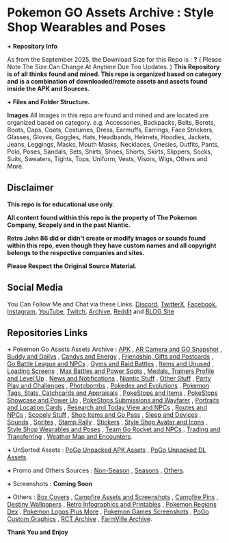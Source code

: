 # __**Pokemon GO Assets Archive**__ __**:**__ __**Style Shop Wearables and Poses**__


**+** __**Repository Info**__

As from the September 2025, the Download Size for this Repo is : **?** ( Please Note The Size Can Change At Anytime Due Too Updates. )
**This Repository is of all thinks found and mined. This repo is organized based on category and is a combination of downloaded/remote assets and assets found inside the APK and Sources.**


**+** __**Files and Folder Structure.**__

**Images**
All images in this repo are found and mined and are located are organized based on category. e.g. Accessories, Backpacks, Belts, Berets, Boots, Caps, Coats, Costumes, Dress, Earmuffs, Earrings, Face Strickers, Glasses, Gloves, Goggles, Hats, Headbands, Helmets, Hoodies, Jackets, Jeans, Leggings, Masks, Mouth Masks, Necklaces, Onesies, Outfits, Pants, Polo, Poses, Sandals, Sets, Shirts, Shoes, Shorts, Skirts, Slippers, Socks, Suits, Sweaters, Tights, Tops, Uniform, Vests, Visors, Wigs, Others and More.


## __**Disclaimer**__

**This repo is for educational use only.**

**All content found within this repo is the property of The Pokemon Company, Scopely and in the past Niantic.**

**Retro John 86 did or didn't create or modify images or sounds found within this repo, even though they have custom names and all copyright belongs to the respective companies and sites.**

**Please Respect the Original Source Material.**


## __**Social Media**__

You Can Follow Me and Chat via these Links. [Discord](https://discord.com/invite/XWphsEk), [TwitterX](https://x.com/Retro86Official), [Facebook](https://www.facebook.com/Retro86Official), [Instagram](https://www.instagram.com/retrojohn86), [YouTube](https://www.youtube.com/channel/UCUw02MHKeo3mGfNDMvBn_eQ), [Twitch](https://www.twitch.tv/retrojohn86), [Archive](https://archive.org/details/@retro_john_86), [Reddit](https://www.reddit.com/user/RetroJohn86/) and [BLOG Site](https://retrojohn86.blogspot.com/)


## __**Repositories Links**__

**+** Pokemon Go Assets Assets Archive : [APK](https://github.com/RetroJohn86/Pokemon-Go-Assets-Archive-APK) , [AR Camera and GO Snapshot](https://github.com/RetroJohn86/Pokemon-Go-Assets-Archive-AR-Camera-and-GO-Snapshot) , [Buddy and Dailys](https://github.com/RetroJohn86/Pokemon-Go-Assets-Archive-Buddy-and-Dailys) , [Candys and Energy](https://github.com/RetroJohn86/Pokemon-Go-Assets-Archive-Candys-and-Energy) , [Friendship, Gifts and Postcards](https://github.com/RetroJohn86/Pokemon-Go-Assets-Archive-Friendship-Gifts-and-Postcards) , [Go Battle League and NPCs](https://github.com/RetroJohn86/Pokemon-Go-Assets-Archive-Go-Battle-League-and-NPCs) , [Gyms and Raid Battles](https://github.com/RetroJohn86/Pokemon-Go-Assets-Archive-Gyms-and-Raid-Battles) , [Items and Unused](https://github.com/RetroJohn86/Pokemon-Go-Assets-Archive-Items-and-Unused) , [Loading Screens](https://github.com/RetroJohn86/Pokemon-Go-Assets-Archive-Loading-Screens) , [Max Battles and Power Spots](https://github.com/RetroJohn86/Pokemon-Go-Assets-Archive-Max-Battles-and-Power-Spots) , [Medals, Trainers Profile and Level Up](https://github.com/RetroJohn86/Pokemon-Go-Assets-Archive-Medals-Trainers-Profile-and-Level-Up) , [News and Notifications](https://github.com/RetroJohn86/Pokemon-Go-Assets-Archive-News-and-Notifications) , [Niantic Stuff](https://github.com/RetroJohn86/Pokemon-Go-Assets-Archive-Niantic-Stuff) , [Other Stuff](https://github.com/RetroJohn86/Pokemon-Go-Assets-Archive-Other-Stuff) , [Party Play and Challenges](https://github.com/RetroJohn86/Pokemon-Go-Assets-Archive-Party-Play-and-Challenges) , [Photobombs](https://github.com/RetroJohn86/Pokemon-Go-Assets-Archive-Photobombs) , [Pokedex and Evolutions](https://github.com/RetroJohn86/Pokemon-Go-Assets-Archive-Pokedex-and-Evolutions) , [Pokemon Tags, Stats, Catchcards and Appraisals](https://github.com/RetroJohn86/Pokemon-Go-Assets-Archive-Pokemon-Tags-Stats-Catchcards-and-Appraisals) , [PokeStops and Items](https://github.com/RetroJohn86/Pokemon-Go-Assets-Archive-PokeStops-and-Items) , [PokeStops Showcase and Power Up](https://github.com/RetroJohn86/Pokemon-Go-Assets-Archive-PokeStops-Showcase-and-Power-Up) , [PokeStops Submissions and Wayfarer](https://github.com/RetroJohn86/Pokemon-Go-Assets-Archive-PokeStops-Submissions-and-Wayfarer) , [Portraits and Location Cards](https://github.com/RetroJohn86/Pokemon-Go-Assets-Archive-Portraits-and-Location-Cards) , [Research and Today View and NPCs](https://github.com/RetroJohn86/Pokemon-Go-Assets-Archive-Research-Today-View-and-NPCs) , [Routes and NPCs](https://github.com/RetroJohn86/Pokemon-Go-Assets-Archive-Routes-and-NPCs) , [Scopely Stuff](https://github.com/RetroJohn86/Pokemon-Go-Assets-Archive-Scopely-Stuff) , [Shop Items and Go Pass](https://github.com/RetroJohn86/Pokemon-Go-Assets-Archive-Shop-Items-and-Go-Pass) , [Sleep and Devices](https://github.com/RetroJohn86/Pokemon-Go-Assets-Archive-Sleep-and-Devices) , [Sounds](https://github.com/RetroJohn86/Pokemon-Go-Assets-Archive-Sounds) , [Sprites](https://github.com/RetroJohn86/Pokemon-Go-Assets-Archive-Sprites) , [Stamp Rally](https://github.com/RetroJohn86/Pokemon-Go-Assets-Archive-Stamp-Rally) , [Stickers](https://github.com/RetroJohn86/Pokemon-Go-Assets-Archive-Stickers) , [Style Shop Avatar and Icons](https://github.com/RetroJohn86/Pokemon-Go-Assets-Archive-Style-Shop-Avatar-and-Icons) , [Style Shop Wearables and Poses](https://github.com/RetroJohn86/Pokemon-Go-Assets-Archive-Style-Shop-Wearables-and-Poses) , [Team Go Rocket and NPCs](https://github.com/RetroJohn86/Pokemon-Go-Assets-Archive-Team-Go-Rocket-and-NPCs) , [Trading and Transferring](https://github.com/RetroJohn86/Pokemon-Go-Assets-Archive-Trading-and-Transferring) , [Weather Map and Encounters](https://github.com/RetroJohn86/Pokemon-Go-Assets-Archive-Weather-Map-and-Encounters).

**+** UnSorted Assets : [PoGo Unpacked APK Assets](https://github.com/RetroJohn86/PoGo-Unpacked-APK-Assets) , [PoGo Unpacked DL Assets](https://github.com/RetroJohn86/PoGo-Unpacked-DL-Assets).

**+** Promo and Others Sources : [Non-Season](https://github.com/RetroJohn86/Pokemon-Go-Promo-and-Others-Sources) , [Seasons](https://github.com/RetroJohn86/Pokemon-Go-Promo-and-Others-Sources) , [Others](https://github.com/RetroJohn86/Pokemon-Go-Promo-and-Others-Sources).

**+** Screenshots : **Coming Soon**

**+** Others : [Box Covers](https://github.com/RetroJohn86/Box-Covers) , [Campfire Assets and Screenshots](https://github.com/RetroJohn86/Campfire-Assets-and-Screenshots) , [Campfire Pins](https://github.com/RetroJohn86/Campfire-Pins) , [Destiny Wallpapers](https://github.com/RetroJohn86/Destiny-Wallpapers) , [Retro Infographics and Printables](https://github.com/RetroJohn86/Retro-Infographics-and-Printables) , [Pokemon Regions Dex](https://github.com/RetroJohn86/Pokemon-Regions-Dex) , [Pokemon Logos Plus More](https://github.com/RetroJohn86/Pokemon-Logos-Plus-More) , [Pokemon Games Screenshots](https://github.com/RetroJohn86/Pokemon-Games-Screenshots) , [PoGo Custom Graphics](https://github.com/RetroJohn86/Pokemon-Go-Custom-Graphics) , [RCT Archive](https://github.com/RetroJohn86/RCT-Archive) , [FarmVille Archive](https://github.com/RetroJohn86/FarmVille-Archive).


__**Thank You and Enjoy**__